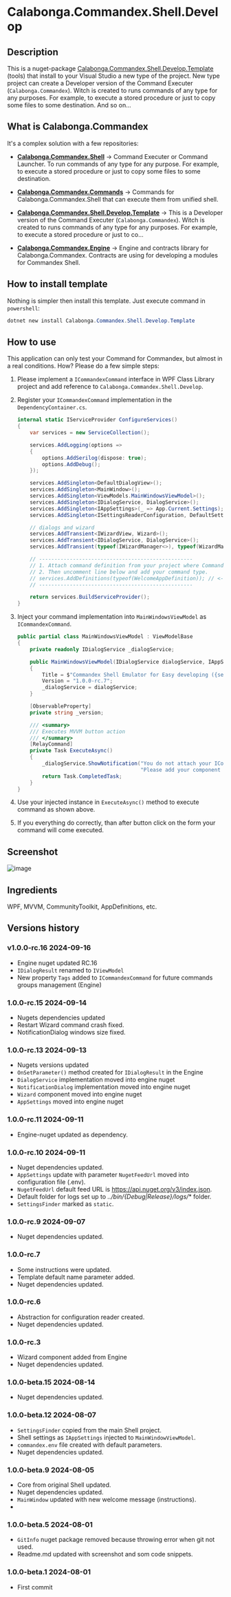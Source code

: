 ﻿<!-- Provide an overview of what your template package does and how to get started.
Consider previewing the README before uploading (https://learn.microsoft.com/en-us/nuget/nuget-org/package-readme-on-nuget-org#preview-your-readme). -->

# Calabonga.Commandex.Shell.Develop

## Description

This is a nuget-package [Calabonga.Commandex.Shell.Develop.Template](https://www.nuget.org/packages/Calabonga.Commandex.Shell.Develop.Template) (tools) that install to your Visual Studio a new type of the project. New type project can create a Developer version of the Command Executer (`Calabonga.Commandex`). Witch is created to runs commands of any type for any purposes. For example, to execute a stored procedure or just to copy some files to some destination. And so on... 

## What is Calabonga.Commandex

It's a complex solution with a few repositories:

* **[Calabonga.Commandex.Shell](https://github.com/Calabonga/Calabonga.Commandex.Shell)** → Command Executer or Command Launcher. To run commands of any type for any purpose. For example, to execute a stored procedure or just to copy some files to some destination.

* **[Calabonga.Commandex.Commands](https://github.com/Calabonga/Calabonga.Commandex.Commands)** → Commands for Calabonga.Commandex.Shell that can execute them from unified shell.

* **[Calabonga.Commandex.Shell.Develop.Template](https://github.com/Calabonga/Calabonga.Commandex.Shell.Develop.Template)** → This is a Developer version of the Command Executer (`Calabonga.Commandex`). Witch is created to runs commands of any type for any purposes. For example, to execute a stored procedure or just to co…

* **[Calabonga.Commandex.Engine](https://github.com/Calabonga/Calabonga.Commandex.Engine)** → Engine and contracts library for Calabonga.Commandex. Contracts are using for developing a modules for Commandex Shell.

## How to install template

Nothing is simpler then install this template. Just execute command in `powershell`:

``` powershell
dotnet new install Calabonga.Commandex.Shell.Develop.Template
```

## How to use

This application can only test your Command for Commandex, but almost in a real conditions. How? Please do a few simple steps:

1. Please implement a `ICommandexCommand` interface in WPF Class Library project and add reference to `Calabonga.Commandex.Shell.Develop`.
2. Register your `ICommandexCommand` implementation in the `DependencyContainer.cs`.

    ``` csharp
    internal static IServiceProvider ConfigureServices()
    {
        var services = new ServiceCollection();

        services.AddLogging(options =>
        {
            options.AddSerilog(dispose: true);
            options.AddDebug();
        });

        services.AddSingleton<DefaultDialogView>();
        services.AddSingleton<MainWindow>();
        services.AddSingleton<ViewModels.MainWindowsViewModel>();
        services.AddSingleton<IDialogService, DialogService>();
        services.AddSingleton<IAppSettings>(_ => App.Current.Settings);
        services.AddSingleton<ISettingsReaderConfiguration, DefaultSettingsReaderConfiguration>();

        // dialogs and wizard
        services.AddTransient<IWizardView, Wizard>();
        services.AddTransient<IDialogService, DialogService>();
        services.AddTransient(typeof(IWizardManager<>), typeof(WizardManager<>));

        // --------------------------------------------------
        // 1. Attach command definition from your project where Commandex.Command implemented.
        // 2. Then uncomment line below and add your command type.
        // services.AddDefinitions(typeof(WelcomeAppDefinition)); // <-- uncomment line and register your command here
        // --------------------------------------------------

        return services.BuildServiceProvider();
    }
    ```


3. Inject your command implementation into `MainWindowsViewModel` as `ICommandexCommand`.
    ``` csharp
    public partial class MainWindowsViewModel : ViewModelBase
    {
        private readonly IDialogService _dialogService;

        public MainWindowsViewModel(IDialogService dialogService, IAppSettings settings)
        {
            Title = $"Commandex Shell Emulator for Easy developing ({settings.CommandsPath})";
            Version = "1.0.0-rc.7";
            _dialogService = dialogService;
        }

        [ObservableProperty]
        private string _version;

        /// <summary>
        /// Executes MVVM button action
        /// </summary>
        [RelayCommand]
        private Task ExecuteAsync()
        {
            _dialogService.ShowNotification("You do not attach your ICommandexCommand yet. " +
                                            "Please add your component definition in the DependencyContainer.cs file.");
            return Task.CompletedTask;
        }
    }
    ```

4. Use your injected instance in `ExecuteAsync()` method to execute command as shown above.
5. If you everything do correctly, than after button click on the form your command will come executed.

## Screenshot

![image](https://github.com/user-attachments/assets/9393d2a6-fbf8-40ff-a3df-ee1b185f705e)

## Ingredients

WPF, MVVM, CommunityToolkit, AppDefinitions, etc.

## Versions history 

### v1.0.0-rc.16 2024-09-16

* Engine nuget updated RC.16
* `IDialogResult` renamed to `IViewModel`
* New property `Tags` added to `ICommandexCommand` for future commands groups management (Engine)

### 1.0.0-rc.15 2024-09-14

* Nugets dependencies updated
* Restart Wizard command crash fixed.
* NotificationDialog windows size fixed.

### 1.0.0-rc.13 2024-09-13

* Nugets versions updated
* `OnSetParameter()` method created for `IDialogResult` in the Engine
* `DialogService` implementation moved into engine nuget
* `NotificationDialog` implementation moved into engine nuget
* `Wizard` component moved into engine nuget
* `AppSettings` moved into engine nuget

### 1.0.0-rc.11 2024-09-11

* Engine-nuget updated as dependency.

### 1.0.0-rc.10 2024-09-11

* Nuget dependencies updated.
* `AppSettings` update with parameter `NugetFeedUrl` moved into configuration file (.env).
* `NugetFeedUrl` default feed URL is https://api.nuget.org/v3/index.json.
* Default folder for logs set up to *../bin/{Debug|Release}/logs/** folder.
* `SettingsFinder` marked as `static`.

### 1.0.0-rc.9 2024-09-07

* Nuget dependencies updated.

### 1.0.0-rc.7

* Some instructions were updated.
* Template default name parameter added.
* Nuget dependencies updated.

### 1.0.0-rc.6

* Abstraction for configuration reader created.
* Nuget dependencies updated.

### 1.0.0-rc.3

* Wizard component added from Engine
* Nuget dependencies updated.

### 1.0.0-beta.15 2024-08-14

* Nuget dependencies updated.

### 1.0.0-beta.12 2024-08-07

* `SettingsFinder` copied from the main Shell project.
* Shell settings as `IAppSettings` injected to `MainWindowViewModel`.
* `commandex.env` file created with default parameters.
* Nuget dependencies updated.

### 1.0.0-beta.9 2024-08-05

* Core from original Shell updated.
* Nuget dependencies updated.
* `MainWindow` updated with new welcome message (instructions).
* 
### 1.0.0-beta.5 2024-08-01

* `GitInfo` nuget package removed because throwing error when git not used.
* Readme.md updated with screenshot and som code snippets.


### 1.0.0-beta.1 2024-08-01

* First commit

